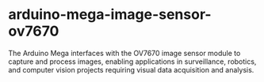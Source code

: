 # arduino-mega-image-sensor-ov7670
The Arduino Mega interfaces with the OV7670 image sensor module to capture and process images, enabling applications in surveillance, robotics, and computer vision projects requiring visual data acquisition and analysis.
